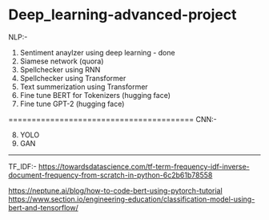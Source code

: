 # Deep_learning-advanced-project

NLP:-

1. Sentiment anaylzer using deep learning - done
2. Siamese network (quora)
3. Spellchecker using RNN
4. Spellchecker using Transformer
5. Text summerization using Transformer
6. Fine tune BERT for Tokenizers (hugging face)
7. Fine tune GPT-2 (hugging face)

========================================
CNN:-

8. YOLO
9. GAN 

-------------------------


TF_IDF:- https://towardsdatascience.com/tf-term-frequency-idf-inverse-document-frequency-from-scratch-in-python-6c2b61b78558


https://neptune.ai/blog/how-to-code-bert-using-pytorch-tutorial
https://www.section.io/engineering-education/classification-model-using-bert-and-tensorflow/
